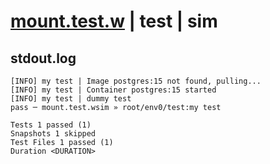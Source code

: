 # [mount.test.w](../../../../../../examples/tests/sdk_tests/container/mount.test.w) | test | sim

## stdout.log
```log
[INFO] my test | Image postgres:15 not found, pulling...
[INFO] my test | Container postgres:15 started
[INFO] my test | dummy test
pass ─ mount.test.wsim » root/env0/test:my test

Tests 1 passed (1)
Snapshots 1 skipped
Test Files 1 passed (1)
Duration <DURATION>
```

